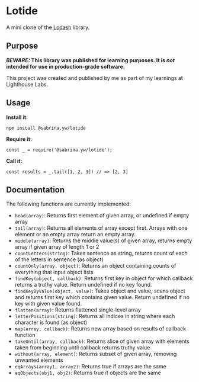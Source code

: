 # Lotide

A mini clone of the [Lodash](https://lodash.com) library.

## Purpose

**_BEWARE:_ This library was published for learning purposes. It is _not_ intended for use in production-grade software.**

This project was created and published by me as part of my learnings at Lighthouse Labs. 

## Usage

**Install it:**

`npm install @sabrina.yw/lotide`

**Require it:**

`const _ = require('@sabrina.yw/lotide');`

**Call it:**

`const results = _.tail([1, 2, 3]) // => [2, 3]`

## Documentation

The following functions are currently implemented:

* `head(array)`: Returns first element of given array, or undefined if empty array
* `tail(array)`: Returns all elements of array except first. Arrays with one element or an empty array return an empty array.
* `middle(array)`: Returns the middle value(s) of given array, returns empty array if given array of length 1 or 2
* `countLetters(string)`: Takes sentence as string, returns count of each of the letters in sentence (as object)
* `countOnly(array, object)`: Returns an object containing counts of everything that input object lists
* `findKey(object, callback)`: Returns first key in object for which callback returns a truthy value. Return undefined if no key found.
* `findKeyByValue(object, value)`: Takes object and value, scans object and returns first key which contains given value. Return undefined if no key with given value found.
* `flatten(array)`: Returns flattened single-level array
* `letterPositions(string)`: Returns all indices in string where each character is found (as object)
* `map(array, callback)`: Returns new array based on results of callback function
* `takeUntil(array, callback)`: Returns slice of given array with elements taken from beginning until callback returns truthy value
* `without(array, element)`: Returns subset of given array, removing unwanted elements
* `eqArrays(array1, array2)`: Returns true if arrays are the same
* `eqObjects(obj1, obj2)`: Returns true if objects are the same